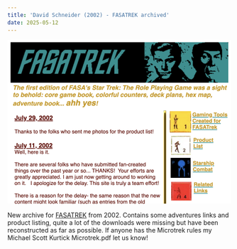 ```yaml
---
title: 'David Schneider (2002) - FASATREK archived'
date: 2025-05-12
---
```

![FASATrek](/images/fasatrek.png)

New archive for [FASATREK](https://fasast.netlify.app/fasatrek/index.html) from 2002. Contains some adventures links and product listing, quite a lot of the downloads were missing but have been reconstructed as far as possible. If anyone has the Microtrek rules my Michael Scott Kurtick Microtrek.pdf let us know!

